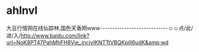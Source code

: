 # ahlnvl
大豆行情网在线仙踪林,国色天香网www----------------------------☺☺点/此/进/入/http://www.baidu.com/link?url=NoK8PT47PahMhFH8Vie_jnciyIKNTTtVBQKpill6udK&amp;wd
